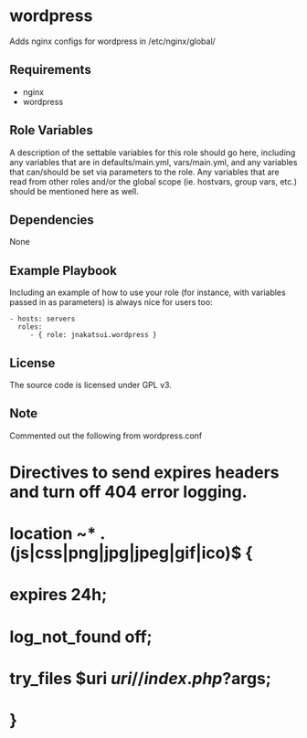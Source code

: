 wordpress
=========
Adds nginx configs for wordpress in /etc/nginx/global/

Requirements
------------
  - nginx
  - wordpress 

Role Variables
--------------

A description of the settable variables for this role should go here, including any variables that are in defaults/main.yml, vars/main.yml, and any variables that can/should be set via parameters to the role. Any variables that are read from other roles and/or the global scope (ie. hostvars, group vars, etc.) should be mentioned here as well.

Dependencies
------------
None

Example Playbook
----------------

Including an example of how to use your role (for instance, with variables passed in as parameters) is always nice for users too:

    - hosts: servers
      roles:
         - { role: jnakatsui.wordpress }

License
-------
The source code is licensed under GPL v3.

Note
----
Commented out the following from wordpress.conf

# Directives to send expires headers and turn off 404 error logging.
# location ~* \.(js|css|png|jpg|jpeg|gif|ico)$ {
#         expires 24h;
#         log_not_found off;
#         try_files $uri $uri/ /index.php?$args;
# }
